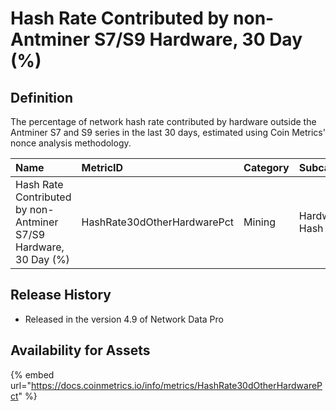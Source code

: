 # Hash Rate Contributed by non-Antminer S7/S9 Hardware, 30 Day \(%\)

## Definition

The percentage of network hash rate contributed by hardware outside the Antminer S7 and S9 series in the last 30 days, estimated using Coin Metrics' nonce analysis methodology.

| Name | MetricID | Category | Subcategory | Type | Unit | Interval |
| :--- | :--- | :--- | :--- | :--- | :--- | :--- |
| Hash Rate Contributed by non-Antminer S7/S9 Hardware, 30 Day \(%\) | HashRate30dOtherHardwarePct | Mining | Hardware Hash Rate | Ratio | Dimensionless | 30 days |

## Release History

* Released in the version 4.9 of Network Data Pro

## Availability for Assets

{% embed url="https://docs.coinmetrics.io/info/metrics/HashRate30dOtherHardwarePct" %}



